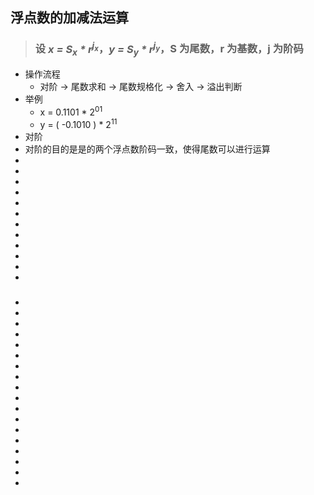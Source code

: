 ## 浮点数的加减法运算

>### 设 <i>x = S<sub>x</sub> * r<sup>j<sub>x</sub></sup></i>，<i>y = S<sub>y</sub> * r<sup>j<sub>y</sub></sup></i>，S 为尾数，r 为基数，j 为阶码
* 操作流程
    * 对阶 → 尾数求和 → 尾数规格化 → 舍入 → 溢出判断
* 举例
    * x = 0.1101 * 2<sup>01</sup>
    * y = ( -0.1010 ) * 2<sup>11</sup>
* 对阶
* 对阶的目的是是的两个浮点数阶码一致，使得尾数可以进行运算
* 
* 
* 
* 
* 
* 
* 
* 
* 
* 
* 
* 

>### 
* 
* 
* 
* 
* 
* 
* 
* 
* 
* 
* 
* 
* 
* 
* 
* 
* 
* 